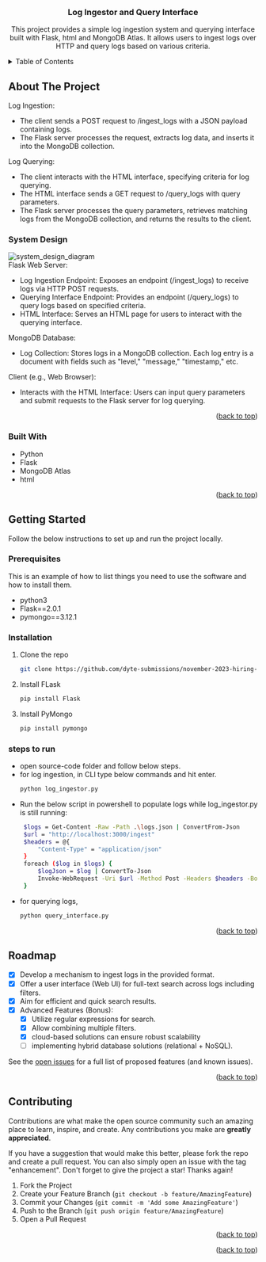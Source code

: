 <!-- Improved compatibility of back to top link: See: https://github.com/othneildrew/Best-README-Template/pull/73 -->
<a name="readme-top"></a>

<!-- PROJECT LOGO -->
<br />

<h3 align="center">Log Ingestor and Query Interface</h3>

  <p align="center">
    This project provides a simple log ingestion system and querying interface built with Flask, html and MongoDB Atlas. It allows users to ingest logs over HTTP and query logs based on various criteria.
    <br />
  </p>
</div>



<!-- TABLE OF CONTENTS -->
<details>
  <summary>Table of Contents</summary>
  <ol>
    <li>
      <a href="#about-the-project">About The Project</a>
      <ul>
        <li><a href="#system-design">System Design</a></li>
        <li><a href="#built-with">Built With</a></li>
      </ul>
    </li>
    <li>
      <a href="#getting-started">Getting Started</a>
      <ul>
        <li><a href="#prerequisites">Prerequisites</a></li>
        <li><a href="#installation">Installation</a></li>
      </ul>
    </li>
    <li><a href="#roadmap">Roadmap</a></li>
    <li><a href="#contributing">Contributing</a></li>
  </ol>
</details>



<!-- ABOUT THE PROJECT -->
## About The Project
Log Ingestion:
* The client sends a POST request to /ingest_logs with a JSON payload containing logs.
* The Flask server processes the request, extracts log data, and inserts it into the MongoDB collection.
  
Log Querying:
* The client interacts with the HTML interface, specifying criteria for log querying.
* The HTML interface sends a GET request to /query_logs with query parameters.
* The Flask server processes the query parameters, retrieves matching logs from the MongoDB collection, and returns the results to the client.
### System Design
![system_design_diagram](https://github.com/dyte-submissions/november-2023-hiring-Ramya-talatam/assets/108510824/601b0a80-1921-41ff-91c1-113310196ff1)
<br/>
Flask Web Server:
* Log Ingestion Endpoint: Exposes an endpoint (/ingest_logs) to receive logs via HTTP POST requests.
* Querying Interface Endpoint: Provides an endpoint (/query_logs) to query logs based on specified criteria.
* HTML Interface: Serves an HTML page for users to interact with the querying interface.

MongoDB Database:
* Log Collection: Stores logs in a MongoDB collection. Each log entry is a document with fields such as "level," "message," "timestamp," etc.

Client (e.g., Web Browser):
* Interacts with the HTML Interface: Users can input query parameters and submit requests to the Flask server for log querying.


<p align="right">(<a href="#readme-top">back to top</a>)</p>

### Built With

* Python
* Flask
* MongoDB Atlas
* html

<p align="right">(<a href="#readme-top">back to top</a>)</p>



<!-- GETTING STARTED -->
## Getting Started
Follow the below instructions to set up and run the project locally.

### Prerequisites

This is an example of how to list things you need to use the software and how to install them.
* python3
* Flask==2.0.1
* pymongo==3.12.1
  
### Installation
1. Clone the repo
   ```sh
   git clone https://github.com/dyte-submissions/november-2023-hiring-Ramya-talatam.git
   ```
2. Install FLask
   ```sh
   pip install Flask

   ```
3. Install PyMongo
   ```sh
   pip install pymongo

   ```

### steps to run
* open source-code folder and follow below steps.
* for log ingestion, in CLI type below commands and hit enter.
   ```sh
   python log_ingestor.py
   ```
* Run the below script in powershell to populate logs while log_ingestor.py is still running: 
   ```sh  
    $logs = Get-Content -Raw -Path .\logs.json | ConvertFrom-Json
    $url = "http://localhost:3000/ingest"
    $headers = @{
        "Content-Type" = "application/json"
    }
    foreach ($log in $logs) {
        $logJson = $log | ConvertTo-Json
        Invoke-WebRequest -Uri $url -Method Post -Headers $headers -Body $logJson
    }
   ```
* for querying logs,
    ```sh
   python query_interface.py
   ```

<p align="right">(<a href="#readme-top">back to top</a>)</p>




<!-- ROADMAP -->
## Roadmap

- [x] Develop a mechanism to ingest logs in the provided format.
- [x] Offer a user interface (Web UI) for full-text search across logs including filters.
- [x] Aim for efficient and quick search results.
- [x] Advanced Features (Bonus):
    - [x] Utilize regular expressions for search.
    - [x] Allow combining multiple filters.
    - [x] cloud-based solutions can ensure robust scalability
    - [ ] implementing hybrid database solutions (relational + NoSQL).

See the [open issues](https://github.com/github_username/repo_name/issues) for a full list of proposed features (and known issues).

<p align="right">(<a href="#readme-top">back to top</a>)</p>



<!-- CONTRIBUTING -->
## Contributing

Contributions are what make the open source community such an amazing place to learn, inspire, and create. Any contributions you make are **greatly appreciated**.

If you have a suggestion that would make this better, please fork the repo and create a pull request. You can also simply open an issue with the tag "enhancement".
Don't forget to give the project a star! Thanks again!

1. Fork the Project
2. Create your Feature Branch (`git checkout -b feature/AmazingFeature`)
3. Commit your Changes (`git commit -m 'Add some AmazingFeature'`)
4. Push to the Branch (`git push origin feature/AmazingFeature`)
5. Open a Pull Request

<p align="right">(<a href="#readme-top">back to top</a>)</p>


<p align="right">(<a href="#readme-top">back to top</a>)</p>



<!-- MARKDOWN LINKS & IMAGES -->
<!-- https://www.markdownguide.org/basic-syntax/#reference-style-links -->
[contributors-shield]: https://img.shields.io/github/contributors/github_username/repo_name.svg?style=for-the-badge
[contributors-url]: https://github.com/github_username/repo_name/graphs/contributors
[forks-shield]: https://img.shields.io/github/forks/github_username/repo_name.svg?style=for-the-badge
[forks-url]: https://github.com/github_username/repo_name/network/members
[stars-shield]: https://img.shields.io/github/stars/github_username/repo_name.svg?style=for-the-badge
[stars-url]: https://github.com/github_username/repo_name/stargazers
[issues-shield]: https://img.shields.io/github/issues/github_username/repo_name.svg?style=for-the-badge
[issues-url]: https://github.com/github_username/repo_name/issues
[license-shield]: https://img.shields.io/github/license/github_username/repo_name.svg?style=for-the-badge
[license-url]: https://github.com/github_username/repo_name/blob/master/LICENSE.txt
[linkedin-shield]: https://img.shields.io/badge/-LinkedIn-black.svg?style=for-the-badge&logo=linkedin&colorB=555
[linkedin-url]:  https://www.linkedin.com/in/ramya-talatam
[product-screenshot]: images/screenshot.png
[Next.js]: https://img.shields.io/badge/next.js-000000?style=for-the-badge&logo=nextdotjs&logoColor=white
[Next-url]: https://nextjs.org/
[React.js]: https://img.shields.io/badge/React-20232A?style=for-the-badge&logo=react&logoColor=61DAFB
[React-url]: https://reactjs.org/
[Vue.js]: https://img.shields.io/badge/Vue.js-35495E?style=for-the-badge&logo=vuedotjs&logoColor=4FC08D
[Vue-url]: https://vuejs.org/
[Angular.io]: https://img.shields.io/badge/Angular-DD0031?style=for-the-badge&logo=angular&logoColor=white
[Angular-url]: https://angular.io/
[Svelte.dev]: https://img.shields.io/badge/Svelte-4A4A55?style=for-the-badge&logo=svelte&logoColor=FF3E00
[Svelte-url]: https://svelte.dev/
[Laravel.com]: https://img.shields.io/badge/Laravel-FF2D20?style=for-the-badge&logo=laravel&logoColor=white
[Laravel-url]: https://laravel.com
[Bootstrap.com]: https://img.shields.io/badge/Bootstrap-563D7C?style=for-the-badge&logo=bootstrap&logoColor=white
[Bootstrap-url]: https://getbootstrap.com
[JQuery.com]: https://img.shields.io/badge/jQuery-0769AD?style=for-the-badge&logo=jquery&logoColor=white
[JQuery-url]: https://jquery.com 
